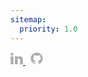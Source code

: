 ```yaml
---
sitemap:
  priority: 1.0
---
```


<div class="img-container">
    <a href="https://www.linkedin.com/in/giovanni-remonti/" target="_blank">
    <svg xmlns="http://www.w3.org/2000/svg" xmlns:xlink="http://www.w3.org/1999/xlink" viewBox="0 0 48 48" width="20px" height="20px">
    <path style=" stroke:none;fill-rule:nonzero;fill:rgb(25.098041%,25.098041%,25.098041%);fill-opacity:0.43137;" d="M 5.824219 12.332031 L 5.886719 12.332031 C 9.140625 12.332031 11.167969 10 11.167969 7.082031 C 11.105469 4.101562 9.140625 1.832031 5.945312 1.832031 C 2.753906 1.832031 0.667969 4.101562 0.667969 7.082031 C 0.667969 10 2.691406 12.332031 5.824219 12.332031 Z M 0.667969 15.832031 L 11.167969 15.832031 L 11.167969 46.167969 L 0.667969 46.167969 Z M 47.332031 26.917969 C 47.332031 20.796875 42.371094 15.832031 36.25 15.832031 C 32.6875 15.832031 29.527344 17.519531 27.5 20.132812 L 27.5 15.832031 L 17 15.832031 L 17 46.167969 L 27.5 46.167969 L 27.5 28.667969 C 27.5 26.089844 29.589844 24 32.167969 24 C 34.742188 24 36.832031 26.089844 36.832031 28.667969 L 36.832031 46.167969 L 47.332031 46.167969 C 47.332031 46.167969 47.332031 28.613281 47.332031 26.917969 Z M 47.332031 26.917969 "/>
    </svg>
    </a>
    &nbsp;
    <a href="https://github.com/gio-remo" target="_blank">
    <svg xmlns="http://www.w3.org/2000/svg" xmlns:xlink="http://www.w3.org/1999/xlink" viewBox="0 0 30 30" width="20px" height="20px">
    <path style=" stroke:none;fill-rule:nonzero;fill:rgb(25.098041%,25.098041%,25.098041%);fill-opacity:0.43137;" d="M 15 0.601562 C 7.046875 0.601562 0.601562 7.046875 0.601562 15 C 0.601562 21.746094 5.246094 27.394531 11.511719 28.957031 C 11.441406 28.761719 11.398438 28.535156 11.398438 28.257812 L 11.398438 25.796875 C 10.816406 25.796875 9.835938 25.796875 9.589844 25.796875 C 8.605469 25.796875 7.730469 25.371094 7.304688 24.585938 C 6.832031 23.710938 6.75 22.371094 5.582031 21.554688 C 5.234375 21.28125 5.5 20.96875 5.898438 21.011719 C 6.636719 21.222656 7.25 21.726562 7.824219 22.476562 C 8.398438 23.230469 8.667969 23.402344 9.742188 23.402344 C 10.261719 23.402344 11.039062 23.371094 11.769531 23.257812 C 12.164062 22.257812 12.84375 21.335938 13.675781 20.902344 C 8.878906 20.410156 6.589844 18.023438 6.589844 14.785156 C 6.589844 13.390625 7.1875 12.039062 8.195312 10.90625 C 7.863281 9.777344 7.445312 7.476562 8.320312 6.601562 C 10.480469 6.601562 11.785156 8 12.097656 8.378906 C 13.171875 8.007812 14.351562 7.800781 15.59375 7.800781 C 16.835938 7.800781 18.023438 8.007812 19.101562 8.378906 C 19.410156 8.003906 20.714844 6.601562 22.878906 6.601562 C 23.757812 7.476562 23.335938 9.789062 23 10.914062 C 24.003906 12.046875 24.59375 13.390625 24.59375 14.785156 C 24.59375 18.019531 22.308594 20.40625 17.519531 20.902344 C 18.839844 21.589844 19.800781 23.519531 19.800781 24.976562 L 19.800781 28.257812 C 19.800781 28.382812 19.773438 28.472656 19.757812 28.578125 C 25.371094 26.609375 29.398438 21.28125 29.398438 15 C 29.398438 7.046875 22.953125 0.601562 15 0.601562 Z M 15 0.601562 "/>
    </svg>
    </a>
</div>